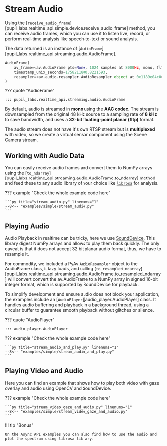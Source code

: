 # Stream Audio

<!-- badge:product Neon -->
<!-- badge:companion +2.8.31 -->
<!-- badge:version +1.7 -->

Using the [`receive_audio_frame`][pupil_labs.realtime_api.simple.device.receive_audio_frame] method, you can receive audio frames, which you can use it to listen live, record, or perform real-time analysis like speech-to-text or sound analysis.

The data returned is an instance of [`AudioFrame`][pupil_labs.realtime_api.streaming.audio.AudioFrame].

```py linenums="0"
AudioFrame(
    av_frame=<av.AudioFrame pts=None, 1024 samples at 8000Hz, mono, fltp at 0x1189e0ac0>,
    timestamp_unix_seconds=1758211800.8221593,
    resampler=<av.audio.resampler.AudioResampler object at 0x1189e04c0>
)
```

??? quote "AudioFrame"

    ::: pupil_labs.realtime_api.streaming.audio.AudioFrame

By default, audio is streamed in **mono** using the **AAC codec**. The stream is downsampled from the original 48 kHz source to a sampling rate of **8 kHz** to save bandwidth, and uses a **32-bit floating-point planar (fltp)** format.

The audio stream does not have it's own RTSP stream but is **multiplexed** with video, so we create a virtual sensor component using the Scene Camera stream.

## Working with Audio Data

You can easily receive audio frames and convert them to NumPy arrays using the [`to_ndarray`][pupil_labs.realtime_api.streaming.audio.AudioFrame.to_ndarray] method and feed these to any audio library of your choice like [`librosa`](https://librosa.org/) for analysis.

??? example "Check the whole example code here"

    ```py title="stream_audio.py" linenums="1"
    --8<-- "examples/simple/stream_audio.py"
    ```

## Playing Audio

Audio Playback in realtime can be tricky, here we use [SoundDevice](https://python-sounddevice.readthedocs.io/). This library digest NumPy arrays and allows to play them back quickly. The only caveat is that it does not accept 32 bit planar audio format, thus, we have to resample it.

For commodity, we included a PyAv `AudioResampler` object to the AudioFrame class, it lazy loads, and calling [`to_resampled_ndarray`][pupil_labs.realtime_api.streaming.audio.AudioFrame.to_resampled_ndarray] will convert convert the av.AudioFrame to a NumPy array in signed 16-bit integer format, which is supported by SoundDevice for playback.

To simplify development and ensure audio does not block your application, the examples include an [`AudioPlayer`][audio_player.AudioPlayer] class. It handles audio buffering and playback in a background thread, using a circular buffer to guarantee smooth playback without glitches or silence.

??? quote "AudioPlayer"

    ::: audio_player.AudioPlayer

??? example "Check the whole example code here"

    ```py title="stream_audio_and_play.py" linenums="1"
    --8<-- "examples/simple/stream_audio_and_play.py"
    ```

## Playing Video and Audio

Here you can find an example that shows how to play both video with gaze overlay and audio using OpenCV and SoundDevice.

??? example "Check the whole example code here"

    ```py title="stream_video_gaze_and_audio.py" linenums="1"
    --8<-- "examples/simple/stream_video_gaze_and_audio.py"
    ```

!!! tip "Bonus"

    On the Async API examples you can also find how to use the audio and plot the spectrum using librosa library.
